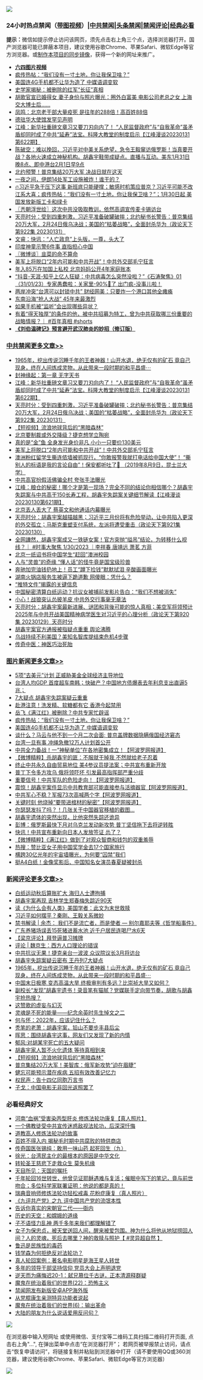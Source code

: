 ![](https://raw.githubusercontent.com/jsvpn/jsproxy/dev/64photo/fqnews-qr.jpg)

<div id="tt">
<h3>24小时热点禁闻（<a href="https://aaa.v2dns.tk/?QAjUl=BgRp5UNKRn&T5Vk=fPVH&Q59Ab=WxGE" target="_blank">带图视频</a>）|<a href="#%E4%B8%AD%E5%85%B1%E7%A6%81%E9%97%BB%E6%9B%B4%E5%A4%9A%E6%96%87%E7%AB%A0">中共禁闻</a>|<a href="#%E5%9B%BE%E7%89%87%E6%96%B0%E9%97%BB%E6%9B%B4%E5%A4%9A%E6%96%87%E7%AB%A0">头条禁闻</a>|<a href="#%E6%96%B0%E9%97%BB%E8%AF%84%E8%AE%BA%E6%9B%B4%E5%A4%9A%E6%96%87%E7%AB%A0">禁闻评论|<a href="#%E5%BF%85%E7%9C%8B%E7%BB%8F%E5%85%B8%E5%A5%BD%E6%96%87">经典必看</a></h3>
<div><b>提示：</b>微信如提示停止访问该网页，须先点击右上角三个点，选择浏览器打开。国产浏览器可能已屏蔽本项目，建议使用谷歌Chrome、苹果Safari、微软Edge等官方浏览器。或<a href="%E5%88%B6%E4%BD%9Cgit%E7%A6%81%E9%97%BB%E9%95%9C%E5%83%8F.md">制作本项目的同步镜像</a>，获得一个新的网址来推广。</div>
<ul>
<li><b><a href="http://d2.v2rss.gq/64.mp4" target="_blank">六四图片视频</a></b></li>
<li><a href="/topimagenews/20230201/1843000.md">疯传热帖：“我们没有一寸土地，你让我保卫啥？”</a></li>
<li><a href="/topimagenews/20230201/1842867.md">美国连4G手机都不让华为造了 中媒语调变软</a></li>
<li><a href="/lifebaike/20230201/1842904.md">史学家揭秘：被删除的红军“长征”真相</a></li>
<li><a href="/comments/20230201/1842822.md">胡歌官宣已婚得女 妻子身份与照片曝光：圈外白富美 电影公司老总之女 上海交大博士后……</a></li>
<li><a href="/comments/20230201/1842909.md">凤鸣：北京老干部大量疫死 是往年的288倍！高百姓88倍</a></li>
<li><a href="/baitai/20230201/1843114.md">德驻华大使馆发罕见声明</a></li>
<li><a href="/cbnews/20230201/1843073.md">江峰：新华社重磅文章习又要刀刃向内了！ “人民监督政府”与“自我革命”虽矛盾却同时成了中共“延寿”法宝。科隆大教堂的制度启示【江峰漫谈20230131第622期】</a></li>
<li><a href="/sohnews/20230201/1842930.md">陈破空：难以挽回，习近平对中美关系绝望，急令王毅窜访俄罗斯！当真要开战？各地火速成立神秘机构。胡鑫宇鞋带成疑点。直播与互动。美东1月31日晚8点、即中港台2月1日早9点</a></li>
<li><a href="/worldnews/20230201/1842870.md">北约预警！普京集结20万大军 决战日就在这天</a></li>
<li><a href="/worldnews/20230201/1842871.md">一夜之间，伊朗14处军工设施被炸！谁干的？</a></li>
<li><a href="/sohnews/20230201/1843152.md">🔥习近平急于压下这事 新班底只能硬撑；敏感时机策应普京？习近平可能不改 江系大喜；疯传热帖：“我们没有一寸土地，你让我保卫啥？”；1月30日起 美国发放新版工卡和绿卡</a></li>
<li><a href="/ssgc/20230201/1843054.md">〖兲朝浮世绘〗这次中共没吸取教训，依然高调宣传麦卡锡访台</a></li>
<li><a href="/cbnews/20230201/1842969.md">天亮时分：受到四重刺激，习近平准备破罐破摔；北约秘书长警告：普京集结20万大军，2月24日俄乌决战；美国的“枯萎战略”，全面封杀华为（政论天下第922集 20230131）</a></li>
<li><a href="/sohnews/20230201/1843119.md">文睿：快讯：“人亡政息”上头版，一尊，头大了</a></li>
<li><a href="/cnnews/20230201/1842907.md">印度神童示警6件事 直指担心中国</a></li>
<li><a href="/ssgc/20230201/1842954.md">〖微博谈〗韭菜的命不算命</a></li>
<li><a href="/cbnews/20230131/1842796.md">美军上将脱口“2年内可能和中共开战”！中共外交部毛宁狂言</a></li>
<li><a href="/cnnews/20230201/1842881.md">年入85万在加国上私校 北京妈妈公开4年家庭账本</a></li>
<li><a href="/sohnews/20230201/1842946.md">“抖音-天涯-知乎上亿人狂疑：中共病毒怎么突然没啦？”《石涛聚焦》01（31/01/23）专家愚蠢啦：关家里-90%🐑了 出门疯-没事儿啦！</a></li>
<li><a href="/cnnews/20230201/1842845.md">两岸冲突“台湾可以封锁中共” 财经网美：只要炸一个港口其他全瘫痪</a></li>
<li><a href="/finance/20230201/1843064.md">东南沿海“抢人大战” 45年来最激烈</a></li>
<li><a href="/cnnews/20230201/1842977.md">如果手机被“监听”会出现哪些异状？</a></li>
<li><a href="/sohnews/20230201/1842853.md">有着“得天独厚”的条件的他，被中共招募为特工，曾为中共获取哪三份重要的战略情报？｜ #百年真相 #shorts</a></li>
<li><b><a href="/comments/20200207/1272816.md" target="_blank">《刘伯温碑记》预言避开武汉肺炎的妙招（修订版）</a></b></li>
</ul>
</div>

<div class="catlist">
<h3><a href="/cbnews/" target="_blank">中共禁闻</a><span><a href="/cbnews/" target="_blank" rel="nofollow">更多文章>></a></span></h3>
<ul>
<li><a href="/comments/20230201/1843183.md" target="_blank">1965年，挖出传说沉睡千年的王者神器！山开水退，绝无仅有的矿石 竟自己现身，终在人间炼成灵物，从此带来一段时期的和平昌盛⋯</a></li>
<li><a href="/cbnews/20230201/1843137.md" target="_blank">封神缘起：第一章 无字天书</a></li>
<li><a href="/cbnews/20230201/1843073.md" target="_blank">江峰：新华社重磅文章习又要刀刃向内了！ “人民监督政府”与“自我革命”虽矛盾却同时成了中共“延寿”法宝。科隆大教堂的制度启示【江峰漫谈20230131第622期】</a></li>
<li><a href="/cbnews/20230201/1842969.md" target="_blank">天亮时分：受到四重刺激，习近平准备破罐破摔；北约秘书长警告：普京集结20万大军，2月24日俄乌决战；美国的“枯萎战略”，全面封杀华为（政论天下第922集 20230131）</a></li>
<li><a href="/comments/20230201/1842962.md" target="_blank">【短视频】流浪地球背后的“黑暗森林”</a></li>
<li><a href="/cbnews/20230201/1842897.md" target="_blank">北京要制裁或外交降级？捷克想学立陶宛</a></li>
<li><a href="/cbnews/20230201/1842825.md" target="_blank">真的是“金”鱼 全身发光身价非凡 小小一只要价130美元</a></li>
<li><a href="/cbnews/20230131/1842796.md" target="_blank">美军上将脱口“2年内可能和中共开战”！中共外交部毛宁狂言</a></li>
<li><a href="/cbnews/20230131/1842611.md" target="_blank">澳洲粉红留学生撕连侬墙被抓现行，“你敢报警我就打电话给中国大使”！ “撕别人的标语是我的言论自由”！保安都听吐了🤮 （2019年8月9日，昆士兰大学）</a></li>
<li><a href="/cbnews/20230131/1842647.md" target="_blank">中共高官扮假活佛骗全村 夸张手法曝光</a></li>
<li><a href="/cbnews/20230131/1842626.md" target="_blank">江峰：粮仓的秘密！哪个才是第一现场？完全不同的结论你相信哪个？胡鑫宇失踪案与中共高干150长寿工程，胡鑫宇失踪案关键细节解读【江峰漫谈20230130第621期】</a></li>
<li><a href="/cbnews/20230131/1842607.md" target="_blank">北京丢人丢大了 蔡英文和他通话内幕曝光</a></li>
<li><a href="/cbnews/20230131/1842562.md" target="_blank">天亮时分：胡鑫宇案越描越黑；习近平三月份将有危险举动，让中共陷入更深的外交孤立；马斯克重塑支付系统，左派将遭受重击（政论天下第921集 20230130）</a></li>
<li><a href="/comments/20230131/1842466.md" target="_blank">全网譁然，胡鑫宇案成又一铁链女案！官方突抛“缢吊”结论，为转移什么视线？｜ #时事大聚焦 1/30/2023 ｜李祥春 唐靖远 萧茗 方菲</a></li>
<li><a href="/cbnews/20230131/1842457.md" target="_blank">北京一纸诏书将中国学生“赶回”澳洲校园</a></li>
<li><a href="/cbnews/20230130/1842368.md" target="_blank">人与“灵兽”的奇缘 “懂人话”的怪牛竟是国宝级珍兽</a></li>
<li><a href="/cbnews/20230130/1842367.md" target="_blank">奔驰加完油钱扔地上！员工“蹲下捡钱”默默拭泪 辛酸画面曝光</a></li>
<li><a href="/cbnews/20230130/1842366.md" target="_blank">湖南火锅店服务生被逼下跪道歉 网傻眼：凭什么？</a></li>
<li><a href="/cbnews/20230130/1842213.md" target="_blank">“推特文件”揭露的关键信息</a></li>
<li><a href="/cbnews/20230130/1842174.md" target="_blank">中国秘密清算白纸运动？抗议女被捕前发影片告白：“我们不想被消失”</a></li>
<li><a href="/cbnews/20230130/1842164.md" target="_blank">小心！战狼突认怂披羊皮 中共外交行事毫无章法</a></li>
<li><a href="/cbnews/20230130/1842150.md" target="_blank">天亮时分：胡鑫宇案最新进展、谜团和背後可能的惊人真相；美空军将领预计2025年与中共开战美国精神病学医生对习近平的心理分析（政论天下第920集 20230129）天亮时分</a></li>
<li><a href="/cbnews/20230129/1842038.md" target="_blank">胡鑫宇案官方通报被指疑点重重 舆论沸腾</a></li>
<li><a href="/cbnews/20230129/1842002.md" target="_blank">乌战持续不利美国？美知名智库提结束危机4步骤</a></li>
<li><a href="/cbnews/20230129/1841979.md" target="_blank">传奇中医：神医巧治死胎</a></li>

</ul>
</div>
<div class="catlist">
<h3><a href="/topimagenews/" target="_blank">图片新闻</a><span><a href="/topimagenews/" target="_blank" rel="nofollow">更多文章>></a></span></h3>
<ul>
<li><a href="/topimagenews/20230201/1843231.md" target="_blank">5项“去美元”计划 正威胁美金全球经济主导地位</a></li>
<li><a href="/topimagenews/20230201/1843177.md" target="_blank">台湾人均GDP 首度超车南韩；快破产？中国地方债爆表去年利息支出直逼5兆；</a></li>
<li><a href="/topimagenews/20230201/1843128.md" target="_blank">7大疑点 胡鑫宇失踪案疑云重重</a></li>
<li><a href="/topimagenews/20230201/1843121.md" target="_blank">赴港注意！洗发精、软糖都有它 香港今起禁用</a></li>
<li><a href="/topimagenews/20230201/1843109.md" target="_blank">岳飞《满江红》被删除？中共专家忙辟谣</a></li>
<li><a href="/topimagenews/20230201/1843000.md" target="_blank">疯传热帖：“我们没有一寸土地，你让我保卫啥？”</a></li>
<li><a href="/topimagenews/20230201/1842867.md" target="_blank">美国连4G手机都不让华为造了 中媒语调变软</a></li>
<li><a href="/topimagenews/20230131/1842719.md" target="_blank">谈什么？马云与他不到一个月二次会面; 普京盖牌数据隐瞒俄国经济窘态</a></li>
<li><a href="/topimagenews/20230131/1842656.md" target="_blank">台湾一旦有事 冲绳急撤12万人计划首公开</a></li>
<li><a href="/topimagenews/20230131/1842645.md" target="_blank">中共全力备战！一“神秘单位”在各地密集成立！【阿波罗网报道】</a></li>
<li><a href="/topimagenews/20230131/1842606.md" target="_blank">【微博精粹】杀胡鑫宇的匪：不服就干掉我 不然就给老子忍着</a></li>
<li><a href="/topimagenews/20230130/1842315.md" target="_blank">终止中共永久自由贸易地位 美4参议员提法案；中共宣布重新开放</a></li>
<li><a href="/topimagenews/20230130/1842309.md" target="_blank">普丁下令多方攻乌 俄将领吓坏 引发最高指挥部严重分歧</a></li>
<li><a href="/topimagenews/20230130/1842235.md" target="_blank">重要信号！中共军队的危险走向！【阿波罗网报道】</a></li>
<li><a href="/topimagenews/20230130/1842186.md" target="_blank">震惊！胡鑫宇案件显示中共教育部可能直接参与活摘器官【阿波罗网报道】</a></li>
<li><a href="/topimagenews/20230130/1842173.md" target="_blank">中共军心不稳？军报73次高喊两个字【阿波罗网报道】</a></li>
<li><a href="/topimagenews/20230130/1842172.md" target="_blank">关键时刻 他烧掉“要带进棺材的秘密”【阿波罗网报道】</a></li>
<li><a href="/topimagenews/20230130/1842151.md" target="_blank">你瑟瑟发抖了吗？！几张关于中国器官移植的截图…</a></li>
<li><a href="/topimagenews/20230130/1842067.md" target="_blank">胡鑫宇遗体的突然出现，比他突然失踪还诡异</a></li>
<li><a href="/topimagenews/20230129/1841998.md" target="_blank">彭博：俄罗斯最快下月对乌克兰发动新攻势 普丁坚信拖下去将逆转胜</a></li>
<li><a href="/topimagenews/20230129/1841990.md" target="_blank">快讯！中共宣布重新向日本人发放签证 怂了？</a></li>
<li><a href="/topimagenews/20230129/1841925.md" target="_blank">【微博精粹】《满江红》做到了对观众智商和钱包的双重羞辱</a></li>
<li><a href="/topimagenews/20230129/1841882.md" target="_blank">热搜：赞比亚女子用中国奖学金去17个国家旅行</a></li>
<li><a href="/topimagenews/20230129/1841863.md" target="_blank">横跨30亿光年的宇宙墙曝光，为何要“囚禁”我们</a></li>
<li><a href="/topimagenews/20230129/1841817.md" target="_blank">挺A4白纸！金像奖影后、中国知名女演员春夏疑被封杀</a></li>

</ul>
</div>
<div class="catlist">
<h3><a href="/comments/" target="_blank">新闻评论</a><span><a href="/comments/" target="_blank" rel="nofollow">更多文章>></a></span></h3>
<ul>
<li><a href="/comments/20230201/1843258.md" target="_blank">白纸运动秋后算账扩大 海归人士遭拘捕</a></li>
<li><a href="/comments/20230201/1843257.md" target="_blank">胡鑫宇案再现 吉林学生郑春梅失踪近90天</a></li>
<li><a href="/comments/20230201/1843252.md" target="_blank">读《为什么会有人类》美国学者：此文为末世救赎</a></li>
<li><a href="/comments/20230201/1843247.md" target="_blank">习近平如何摆平？秦刚、王毅关系微妙</a></li>
<li><a href="/comments/20230201/1843243.md" target="_blank">禁书解读 | 余杰： 我们不是流亡者，而是使者 &#8212; 别尔嘉耶夫等《哲学船事件》</a></li>
<li><a href="/comments/20230201/1843216.md" target="_blank">广东养猪场误丢15死猪进蓄水池 近千户居民连喝尸水6天</a></li>
<li><a href="/comments/20230201/1843210.md" target="_blank">【梁京评论】拜登逼普习摊牌</a></li>
<li><a href="/comments/20230201/1843209.md" target="_blank">评论 | 魏京生：西方人口理论的错误</a></li>
<li><a href="/comments/20230201/1843188.md" target="_blank">中共抗议无果！捷克亲台一波波 众议院议长3月将访台</a></li>
<li><a href="/comments/20230201/1843187.md" target="_blank">胡鑫宇失踪案疑云密布 王丹列7大疑点</a></li>
<li><a href="/comments/20230201/1843183.md" target="_blank">1965年，挖出传说沉睡千年的王者神器！山开水退，绝无仅有的矿石 竟自己现身，终在人间炼成灵物，从此带来一段时期的和平昌盛⋯</a></li>
<li><a href="/comments/20230201/1843110.md" target="_blank">中国末日极寒 变态高温大旱 终极审判有多远？比崇祯大旱又如何？</a></li>
<li><a href="/comments/20230201/1843062.md" target="_blank">副校长“发现”胡鑫宇遗书！录音笔有猫腻？党媒联手定向带节奏，胡歌与胡鑫宇抢热搜？</a></li>
<li><a href="/comments/20230201/1843051.md" target="_blank">这赞歌的虚妄与幻灭</a></li>
<li><a href="/comments/20230201/1843050.md" target="_blank">灵魂是不死的能量——纪念余英时先生悼文之二</a></li>
<li><a href="/comments/20230201/1843037.md" target="_blank">何与怀：2022年，应该记住什么？</a></li>
<li><a href="/comments/20230201/1843026.md" target="_blank">秃笔的老萧：胡鑫宇案，铅山不要步丰县后尘</a></li>
<li><a href="/comments/20230201/1843007.md" target="_blank">晖思：围绕胡鑫宇这事，网友们又发现了新的内情</a></li>
<li><a href="/comments/20230201/1843006.md" target="_blank">郁风:对胡某宇死亡的五大疑问</a></li>
<li><a href="/comments/20230201/1842994.md" target="_blank">胡鑫宇家人暂不火化遗体 等待真相到来</a></li>
<li><a href="/comments/20230201/1842962.md" target="_blank">【短视频】流浪地球背后的“黑暗森林”</a></li>
<li><a href="/comments/20230201/1842956.md" target="_blank">普京集结20万大军！美智库：俄军新攻势“迫在眉睫”</a></li>
<li><a href="/comments/20230201/1842955.md" target="_blank">健忘可能预示潜在疾病 五招有效改善记忆力</a></li>
<li><a href="/comments/20230201/1842943.md" target="_blank">权民声：告十四亿同胞万言书</a></li>
<li><a href="/comments/20230201/1842942.md" target="_blank">子戈：中国电影无非回光返照罢了</a></li>

</ul>
</div>

<div class="catlist">
<h3>必看经典好文</h3>
<ul>
<li><a href="/comments/20210720/1514622.md" target="_blank">河南“血祸”受害染丙型肝炎 修炼法轮功康复【真人照片】</a></li>
<li><a href="/bannedvideo/20210124/1473946.md" target="_blank">一个佛教徒受中共宣传迷惑敌视法轮功，后深深忏悔</a></li>
<li><a href="/comments/20200805/1375080.md" target="_blank">道教高人修炼法轮功的故事</a></li>
<li><a href="/lifebaike/20200711/1358994.md" target="_blank">百姓不得入内 揭秘毛时期中共腐败的特供商店</a></li>
<li><a href="/comments/20220214/1691990.md" target="_blank">传奇国医张锡纯：敢用一味山药 起死回生（九）</a></li>
<li><a href="/cbnews/20220205/1688152.md" target="_blank">徐光：台湾民主化的最根本的原因是中华文化</a></li>
<li><a href="/health/20141127/823595.md" target="_blank">转轮圣王慈悲下走救众生 莫失机缘</a></li>
<li><a href="/tculture/20180919/1000196.md" target="_blank">天目所见：天国的嘱托</a></li>
<li><a href="/comments/20210827/1614424.md" target="_blank">千年轮回16世转世，他曾见证耶稣遇难与复活；催眠中写下的笔记，竟与前世吻合；多位科学家联署证明：他说的都是真的！</a></li>
<li><a href="/comments/20210907/1620306.md" target="_blank">瑞典音响师修炼法轮功轻松戒毒 花粉症康复（真人照片）</a></li>
<li><a href="/bookonline/20131116/201045.md" target="_blank">《九评共产党》之九 评中国共产党的流氓本性</a></li>
<li><a href="/lifebaike/20221107/1807601.md" target="_blank">告诉你真实的宋朝官二代——衙内</a></li>
<li><a href="/cbnews/20190219/1083302.md" target="_blank">历史的天空：和嫦娥的道缘</a></li>
<li><a href="/comments/20190427/1119935.md" target="_blank">子不语怪力乱神 两千多年来我们都理解错了</a></li>
<li><a href="/comments/20211012/1636544.md" target="_blank">女子为保忠贞，被天堂送回人间，醒来被爱包围。神为什么将他从地狱捞回人间？人的灵魂，死后去哪里？神的救赎与照护【 #灵异超自然 】</a></li>
<li><a href="/lishi/20130311/666695.md" target="_blank">鲁迅是民族性的毒药</a></li>
<li><a href="/comments/20210123/1473430.md" target="_blank">钱学森为何拒绝反对法轮功？</a></li>
<li><a href="/comments/20200523/1332915.md" target="_blank">真人轮回案例：著名电影明星是海王星人转世</a></li>
<li><a href="/comments/20210307/1500218.md" target="_blank">多年的领导干部坚持信仰 党员大会上声明退党</a></li>
<li><a href="/tculture/20190304/1091076.md" target="_blank">逆天而为痛悔迟20-1：弑兄篡位千古谜，正本清源释群疑</a></li>
<li><a href="/comments/20180804/981524.md" target="_blank">魔鬼在统治着我们的世界(22)：恐怖主义</a></li>
<li><a href="/comments/20200627/783266.md" target="_blank">禁闻网发布新版安卓APP海外版</a></li>
<li><a href="/comments/20210720/1516768.md" target="_blank">从党棍康生亲测特异功能者说起</a></li>
<li><a href="/topimagenews/20180524/947358.md" target="_blank">魔鬼在统治着我们的世界(6)：输出革命</a></li>
<li><a href="/lifebaike/20200505/1323183.md" target="_blank">大陆的朋友为什么说话爱用反问句？</a></li>

</ul>
</div>

![](https://raw.githubusercontent.com/jsvpn/jsproxy/dev/64photo/fqnews-qr.jpg)

在浏览器中输入短网址 或使用微信、支付宝等二维码工具扫描二维码打开页面, 点击右上角"...", 在弹出菜单中点击“在浏览器打开”； 若网页被举报禁止访问，请点击“恢复申请访问”，将链接复制并粘贴到浏览器中打开（请不要使用QQ或360浏览器，建议使用谷歌Chrome、苹果Safari、微软Edge等官方浏览器）

![](https://raw.githubusercontent.com/jsvpn/jsproxy/dev/64photo/wx.jpg)